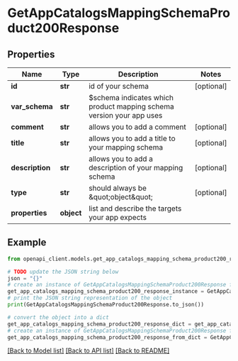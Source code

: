 # GetAppCatalogsMappingSchemaProduct200Response


## Properties

Name | Type | Description | Notes
------------ | ------------- | ------------- | -------------
**id** | **str** | id of your schema | [optional] 
**var_schema** | **str** | $schema indicates which product mapping schema version your app uses | 
**comment** | **str** | allows you to add a comment | [optional] 
**title** | **str** | allows you to add a title to your mapping schema | [optional] 
**description** | **str** | allows you to add a description of your mapping schema | [optional] 
**type** | **str** | should always be \&quot;object\&quot; | [optional] 
**properties** | **object** | list and describe the targets your app expects | 

## Example

```python
from openapi_client.models.get_app_catalogs_mapping_schema_product200_response import GetAppCatalogsMappingSchemaProduct200Response

# TODO update the JSON string below
json = "{}"
# create an instance of GetAppCatalogsMappingSchemaProduct200Response from a JSON string
get_app_catalogs_mapping_schema_product200_response_instance = GetAppCatalogsMappingSchemaProduct200Response.from_json(json)
# print the JSON string representation of the object
print(GetAppCatalogsMappingSchemaProduct200Response.to_json())

# convert the object into a dict
get_app_catalogs_mapping_schema_product200_response_dict = get_app_catalogs_mapping_schema_product200_response_instance.to_dict()
# create an instance of GetAppCatalogsMappingSchemaProduct200Response from a dict
get_app_catalogs_mapping_schema_product200_response_from_dict = GetAppCatalogsMappingSchemaProduct200Response.from_dict(get_app_catalogs_mapping_schema_product200_response_dict)
```
[[Back to Model list]](../README.md#documentation-for-models) [[Back to API list]](../README.md#documentation-for-api-endpoints) [[Back to README]](../README.md)


